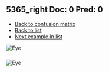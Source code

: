 ## 5365_right Doc: 0 Pred: 0
- [Back to confusion matrix](https://github.com/juliandewit/kaggle_retinopathy/blob/master/matrix.md)
- [Back to list](https://github.com/juliandewit/kaggle_retinopathy/blob/master/lists/00/list.md)
- [Next example in list](https://github.com/juliandewit/kaggle_retinopathy/blob/master/lists/00/53/5367_left.md)

![Eye](https://retinopaty.blob.core.windows.net/size1024/5365_right_0.jpeg)

### 

![Eye]()
